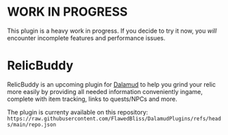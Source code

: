 # **WORK IN PROGRESS**
This plugin is a heavy work in progress. If you decide to try it now, you *will* encounter incomplete features and performance issues. 

# RelicBuddy
RelicBuddy is an upcoming plugin for [Dalamud](https://github.com/goatcorp/Dalamud) to help you grind your relic more easily by providing all needed information conveniently ingame, complete with item tracking, links to quests/NPCs and more.

The plugin is currenty available on this repository:
`https://raw.githubusercontent.com/FlawedBliss/DalamudPlugins/refs/heads/main/repo.json`
